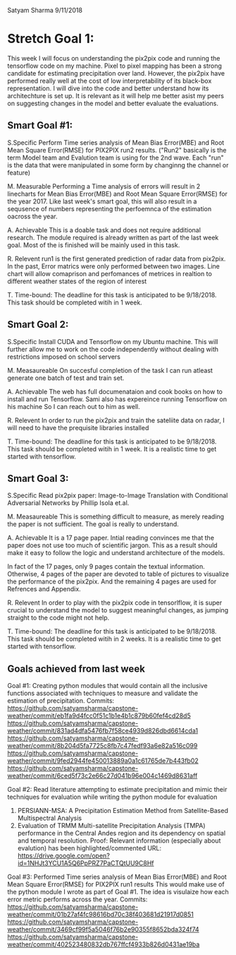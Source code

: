 Satyam Sharma
9/11/2018

# Stretch Goal 1:
This week I will focus on understanding the pix2pix code and running the tensorflow code on my machine. Pixel to pixel mapping has been a strong candidate for estimating precipitation over land. However, the pix2pix have performed really well at the cost of low interpretability of its black-box representation. I will dive into the code and better understand how its architechture is set up. It is relevant as it will help me better asist my peers on suggesting changes in the model and better evaluate the evaluations.

## Smart Goal #1:

S.Specific
Perform Time series analysis of Mean Bias Error(MBE) and Root Mean Square Error(RMSE) for PIX2PIX run2 results. ("Run2" basically is the term Model team and Evalution team is using for the 2nd wave. Each "run" is the data that were manipulated in some form by changinng the channel or feature)

M. Measurable
Performing a Time analysis of errors will result in 2 linecharts for Mean Bias Error(MBE) and Root Mean Square Error(RMSE) for the year 2017. Like last week's smart goal, this will also result in a sequsence of numbers representing the perfoemnca of the estimation oacross the year.

A. Achievable
This is a doable task and does not require additional research. The module required is already written as part of the last week goal. Most of the  is finished will be mainly used in this task.

R. Relevent
run1 is the first generated prediction of radar data from pix2pix. In the past, Error matrics were only performed between two images. Line chart will allow comaprison and perfomances of metrices in realtion to different weather states of the region of interest

T. Time-bound:
The deadline for this task is anticipated to be 9/18/2018. This task should be completed witih in 1 week.




## Smart Goal 2:

S.Specific
Install CUDA and Tensorflow on my Ubuntu machine. This will further allow me to work on the code independently without dealing with restrictions imposed on school servers

M. Measaureable
On succesful completion of the task I can run atleast generate one batch of test and train set.

A. Achievable
The web has full documenataion and cook books on how to install and run Tensorflow. Sami also has expereince running Tensorflow on his machine So I can reach out to him as well.


R. Relevent
In order to run the pix2pix and train the sateliite data on radar, I will need to have the prequisite libraries installed


T. Time-bound:
The deadline for this task is anticipated to be 9/18/2018. This task should be completed witih in 1 week. It is a realistic time to get started with tensorflow.




## Smart Goal 3:
S.Specific
Read pix2pix paper: Image-to-Image Translation with Conditional Adversarial Networks
by Phillip Isola et.al.

M. Measaureable
This is something difficult to measure, as merely reading the paper is not sufficient. The goal is really to understand. 


A. Achievable
It is a 17 page paper. Intial reading convinces me that the paper does not use too much of scientific jargon. 
This as a result should make it easy to follow the logic and understand architecture of the models.

In fact of the 17 pages, only 9 pages contain the textual information. Otherwise, 4 pages of the paper are devoted to table of pictures to visualize the performance of the pix2pix. And the remaining 4 pages are used for Refrences and Appendix.   

R. Relevent
In order to play with the pix2pix code in tensorlflow, it is super crucial to understand the model to suggest meaningful changes,
as jumping straight to the code might not help.  


T. Time-bound:
The deadline for this task is anticipated to be 9/18/2018. This task should be completed witih in 2 weeks. It is a realistic time to get started with tensorflow.

 
## Goals achieved from last week
Goal #1: 
Creating python modules that would contain all the inclusive functions associated with techniques to measure and validate the estimation of precipitation.
Commits: 
https://github.com/satyamsharma/capstone-weather/commit/eb1fa9d4fcc0f51c1b1e4b1c879b60fef4cd28d5
https://github.com/satyamsharma/capstone-weather/commit/831ad4dfa5476fb7f58ce4939d826dbd6614cda1
https://github.com/satyamsharma/capstone-weather/commit/8b204d5fa7725c8fb7c47fedf93a6e82a516c099
https://github.com/satyamsharma/capstone-weather/commit/9fed2944fe450013889a0a1c61765de7b443fb02
https://github.com/satyamsharma/capstone-weather/commit/6ced5f73c2e66c27d041b96e004c1469d8631aff



Goal #2:
Read literature attempting to estimate precipitation and mimic their techniques for evaluation while writing the python
module for evaluation
1) PERSIANN-MSA: A Precipitation Estimation Method from Satellite-Based Multispectral Analysis
2) Evaluation of TRMM Multi-satellite Precipitation Analysis (TMPA) performance in the Central Andes region and its dependency on spatial and temporal resolution.
Proof: Relevant information (especially about evalution) has been highlighted/commented
URL: https://drive.google.com/open?id=1NHJt3YCU1A5Q6PpPRZ7PaCTQtUU9C8Hf

Goal #3: 
Performed Time series analysis of Mean Bias Error(MBE) and Root Mean Square Error(RMSE) for PIX2PIX run1 results
This would make use of the python module I wrote as part of Goal #1. The idea is visulaize how each error metric performs across the year.
Commits:
https://github.com/satyamsharma/capstone-weather/commit/01b27af4fc98616bd70c38f403681d21917d0851
https://github.com/satyamsharma/capstone-weather/commit/3469cf99f5a5046f76b2e90355f8652bda324f74
https://github.com/satyamsharma/capstone-weather/commit/402523480832db767ffcf4933b826d0431ae19ba



